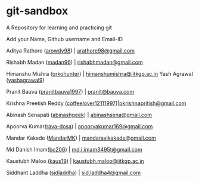# git-sandbox
A Repository for learning and practicing git

Add your Name, Github username and Email-ID

Aditya Rathore ([arowdy98](https://github.com/arowdy98)) | arathore98@gmail.com

Rishabh Madan ([madan96](https://github.com/madan96)) | rishabhmadan@gmail.com

Himanshu Mishra ([orkohunter](https://github.com/orkohunter)) | himanshumishra@iitkgp.ac.in
Yash Agrawal ([yashagrawal9](https://github.com/yashagrawal9))

Pranit Bauva ([pranitbauva1997](https://github.com/pranitbauva1997)) | pranit@bauva.com

Krishna Preetish Reddy ([coffeelover12111997](https://github.com/coffeelover12111997))|pkrishnapritish@gmail.com

Abinash Senapati ([abinashgeek](https://github.com/abinashgeek)) | abinashsena@gmail.com

Apoorva Kumar([rava-dosa](https://github.com/rava-dosa)) | apoorvakumar169@gmail.com

Mandar Kakade ([MandarMK](https://github.com/MandarMK)) | mandaravikakade@gmail.com

Md Danish Imam([bc206](https://github.com/bc206)) | md.i.imam3495t@gmail.com

Kaustubh Maloo ([kaus19](https://github.com/kaus19)) |  kaustubh.maloo@iitkgp.ac.in

Siddhant Laddha ([sidladdha](https://github.com/sidladdha)) | sid.laddha4@gmail.com
